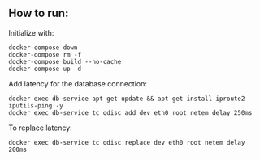 ## How to run:

Initialize with:

```shell
docker-compose down
docker-compose rm -f
docker-compose build --no-cache
docker-compose up -d
```

Add latency for the database connection:

```shell
docker exec db-service apt-get update && apt-get install iproute2 iputils-ping -y
docker exec db-service tc qdisc add dev eth0 root netem delay 250ms
```

To replace latency:

```shell
docker exec db-service tc qdisc replace dev eth0 root netem delay 200ms
```